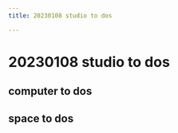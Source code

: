 ```yaml
---
title: 20230108 studio to dos

---
```


# 20230108 studio to dos

## computer to dos

## space to dos